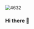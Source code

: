 ![4632](https://github.com/FE-18/FE-18/assets/155319278/8bacf6e8-725d-40df-a016-f5f612375181)
### Hi there 👋

<!--
**FE-18/FE-18** is a ✨ _special_ ✨ repository because its `README.md` (this file) appears on your GitHub profile.

Here are some ideas to get you started:

- 🔭 I’m currently working on ...
- 🌱 I’m currently learning ...
- 👯 I’m looking to collaborate on ...
- 🤔 I’m looking for help with ...
- 💬 Ask me about ...
- 📫 How to reach me: ...
- 😄 Pronouns: ...
- ⚡ Fun fact: ...
-->
